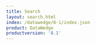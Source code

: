 ```yaml
---
title: Search
layout: search.html
index: /datawedge/8-1/index.json
product: DataWedge
productversion: '8.1'
---
```













